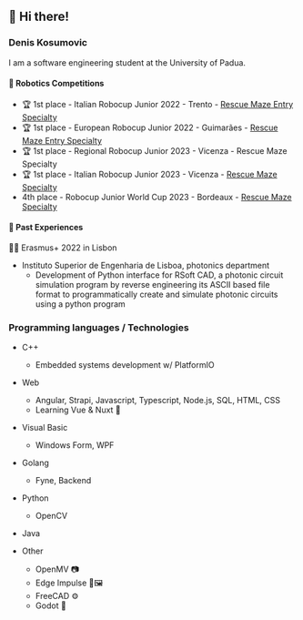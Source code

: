 ## 👋 Hi there!

### Denis Kosumovic

I am a software engineering student at the University of Padua.

#### 🤖 Robotics Competitions
- 🏆 1st place - Italian Robocup Junior 2022 - Trento - [Rescue Maze Entry Specialty](https://www.facebook.com/Venetorientaleinformazione/photos/a.134389604626146/878717740193325/)
- 🏆 1st place - European Robocup Junior 2022 - Guimarães - [Rescue Maze Entry Specialty](https://www.facebook.com/Venetorientaleinformazione/photos/a.134389604626146/908532157211883/?type=3)
- 🏆 1st place - Regional Robocup Junior 2023 - Vicenza - Rescue Maze Specialty
- 🏆 1st place - Italian Robocup Junior 2023 - Vicenza - [Rescue Maze Specialty](https://voitg.net/2023/04/san-dona-bottino-di-premi-per-gli-studenti-dellitis-volterra-al-robocupjunior)
- 4th place -  Robocup Junior World Cup 2023 - Bordeaux - [Rescue Maze Specialty](https://www.istitutovolterra.edu.it/campioni-del-mondo-campioni-del-mondoooo/)

#### 📓 Past Experiences

🧑‍💻 Erasmus+ 2022 in Lisbon
- Instituto Superior de Engenharia de Lisboa, photonics department
  - Development of Python interface for RSoft CAD, a photonic circuit simulation program by reverse engineering its ASCII based file format to programmatically create and simulate photonic circuits using a python program

### Programming languages / Technologies
- C++
  - Embedded systems development w/ PlatformIO
- Web
  - Angular, Strapi, Javascript, Typescript, Node.js, SQL, HTML, CSS
  - Learning Vue & Nuxt 📖 
- Visual Basic
  - Windows Form, WPF
- Golang
  - Fyne, Backend
- Python
  - OpenCV
- Java

- Other
  - OpenMV 📷
  - Edge Impulse 🤖🖼️
  - FreeCAD ⚙
  - Godot 👾
